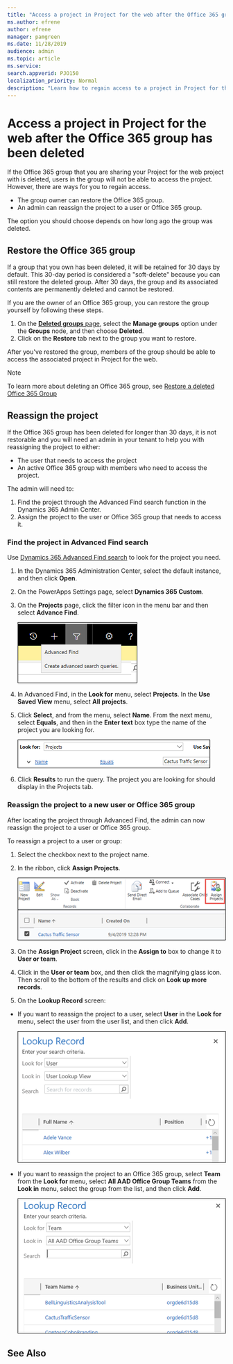 ```yaml
---
title: "Access a project in Project for the web after the Office 365 group has been deleted"
ms.author: efrene
author: efrene
manager: pamgreen
ms.date: 11/28/2019
audience: admin
ms.topic: article
ms.service: 
search.appverid: PJO150
localization_priority: Normal
description: "Learn how to regain access to a project in Project for the web after the associated Office 365 group has been deleted."
---
```


# Access a project in Project for the web after the Office 365 group has been deleted

If the Office 365 group that you are sharing your Project for the web project with is deleted, users in the group will not be able to access the project.  However, there are ways for you to regain access.

- The group owner can restore the Office 365 group.
- An admin can reassign the project to a user or Office 365 group.

The option you should choose depends on how long ago the group was deleted.

## Restore the Office 365 group

If a group that you own has been deleted, it will be retained for 30 days by default. This 30-day period is considered a "soft-delete" because you can still restore the deleted group. After 30 days, the group and its associated contents are permanently deleted and cannot be restored.

If you are the owner of an Office 365 group, you can restore the group yourself by following these steps.

1. On the [**Deleted groups** page](https://outlook.office.com/people/group/deleted), select the **Manage groups** option under the **Groups** node, and then choose **Deleted**.
2. Click on the **Restore** tab next to the group you want to restore.

After you've restored the group, members of the group should be able to access the associated project in Project for the web.

> [!Note]
> To learn more about deleting an Office 365 group, see [Restore a deleted Office 365 Group](https://docs.microsoft.com/office365/admin/create-groups/restore-deleted-group?view=o365-worldwide)

## Reassign the project

If the Office 365 group has been deleted for longer than 30 days, it is not restorable and you will need an admin in your tenant to help you with reassigning the project to either:

- The user that needs to access the project
- An active Office 365 group with members who need to access the project.

The admin will need to:
1. Find the project through the Advanced Find search function in the Dynamics 365 Admin Center.
2. Assign the project to the user or Office 365 group that needs to access it. 

### Find the project in Advanced Find search

Use [Dynamics 365 Advanced Find search](https://docs.microsoft.com/dynamics365/customer-engagement/basics/save-advanced-find-search) to look for the project you need.

1.	In the Dynamics 365 Administration Center, select the default instance, and then click **Open**.
2.	On the PowerApps Settings page, select **Dynamics 365 Custom**.
3.	On the **Projects** page, click the filter icon in the menu bar and then select **Advance Find**.

    ![Advanced Find](media/AdvancedFind.png)
4.	In Advanced Find, in the **Look for** menu, select **Projects**.  In the **Use Saved View** menu, select **All projects**.
   
 
5.	Click **Select**, and from the menu, select **Name**.  From the next menu, select **Equals**, and then in the **Enter text** box type the name of the project you are looking for. </br>

     ![Advanced Find Filter](media/AdvancedFindFilter.png)

6. Click **Results** to run the query. The project you are looking for should display in the Projects tab.


### Reassign the project to a new user or Office 365 group

After locating the project through Advanced Find, the admin can now reassign the project to a user or Office 365 group. 

To reassign a project to a user or group: 


1. Select the checkbox next to the project name.
2. In the ribbon, click **Assign Projects**.</br>

     ![Assign project](media/AssignProject.png)
1. On the **Assign Project** screen, click in the **Assign to** box to change it to **User or team**.
2. Click in the **User or team** box, and then click the magnifying glass icon. Then scroll to the bottom of the results and click on **Look up more records**.
3.  On the **Lookup Record** screen:
- If you want to reassign the project to a user, select **User** in the **Look for** menu, select the user from the user list, and then click **Add**.


     ![Lookup Record](media/LookupRecordUser.png)

- If you want to reassign the project to an Office 365 group, select **Team** from the **Look for** menu, select **All AAD Office Group Teams** from the **Look in** menu, select the group from the list, and then click **Add**.

     ![Lookup Record](media/LookupRecord.png)






## See Also
  
  



